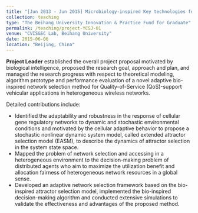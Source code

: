 ```yaml
---
title: "[Jun 2013 - Jun 2015] Microbiology-inspired Key technologies for Mobile Ad Hoc Networks (Grant No. 61672082)"
collection: teaching
type: "The Beihang University Innovation & Practice Fund for Graduate"
permalink: /teaching/project-YCSJ-01
venue: "CVIS&SC Lab, Beihang University"
date: 2015-06-06
location: "Beijing, China"
---
```


**Project Leader** established the overall project proposal motivated by biological intelligence, proposed the research goal, approach and plan, and managed the research progress with respect to theoretical modeling, algorithm prototype and performance evaluation of a novel adaptive bio-inspired network selection method for Quality-of-Service (QoS)-support vehicular applications in heterogeneous wireless networks.

Detailed contributions include:

+ Identified the adaptability and robustness in the response of cellular gene regulatory networks to dynamic and stochastic environmental conditions and motivated by the cellular adaptive behavior to propose a stochastic nonlinear dynamic system model, called extended attractor selection model (EASM), to describe the dynamics of attractor selection in the system state space.
+ Mapped the problem of network selection and accessing in a heterogeneous environment to the decision-making problem of distributed agents who aim to maximize the utilization benefit and allocation fairness of heterogeneous network resources in a global sense.
+ Developed an adaptive network selection framework based on the bio-inspired attractor selection model, implemented the bio-inspired decision-making algorithm and conducted extensive simulations to validate the effectiveness and advantages of the proposed method.

